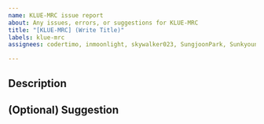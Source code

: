 ```yaml
---
name: KLUE-MRC issue report
about: Any issues, errors, or suggestions for KLUE-MRC
title: "[KLUE-MRC] (Write Title)"
labels: klue-mrc
assignees: codertimo, inmoonlight, skywalker023, SungjoonPark, Sunkyoung

---
```


## Description

## (Optional) Suggestion
